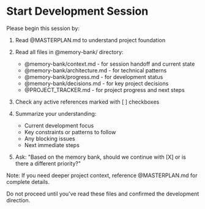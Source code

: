 # Start Development Session

Please begin this session by:

1. Read @MASTERPLAN.md to understand project foundation
2. Read all files in @memory-bank/ directory:
   - @memory-bank/context.md - for session handoff and current state
   - @memory-bank/architecture.md - for technical patterns
   - @memory-bank/progress.md - for development status
   - @memory-bank/decisions.md - for key project decisions
   - @PROJECT_TRACKER.md - for project progress and next steps

3. Check any active references marked with [ ] checkboxes

4. Summarize your understanding:
   - Current development focus
   - Key constraints or patterns to follow
   - Any blocking issues
   - Next immediate steps

5. Ask: "Based on the memory bank, should we continue with [X] or is there a different priority?"

Note: If you need deeper project context, reference @MASTERPLAN.md for complete details.

Do not proceed until you've read these files and confirmed the development direction.